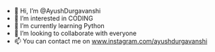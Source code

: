 - 👋 Hi, I’m @AyushDurgavanshi
- 👀 I’m interested in CODING
- 🌱 I’m currently learning Python
- 💞️ I’m looking to collaborate with everyone
- 📫 You can contact me on www.instagram.com/ayushdurgavanshi


<!---
AyushDurgavanshi/AyushDurgavanshi is a ✨ special ✨ repository because its `README.md` (this file) appears on your GitHub profile.
You can click the Preview link to take a look at your changes.
--->
